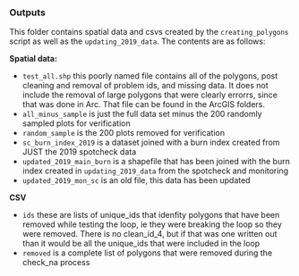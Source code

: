 ### Outputs

This folder contains spatial data and csvs created by the `creating_polygons` script as well as the `updating_2019_data`. The contents are as follows:

**Spatial data:**

- `test_all.shp` this poorly named file contains all of the polygons, post cleaning and removal of problem ids, and missing data. It does not include the removal of large polygons that were clearly errorrs, since that was done in Arc. That file can be found in the ArcGIS folders. 
- `all_minus_sample` is just the full data set minus the 200 randomly sampled plots for verification
- `random_sample` is the 200 plots removed for verification
- `sc_burn_index_2019` is a dataset joined with a burn index created from JUST the 2019 spotcheck data
- `updated_2019_main_burn` is a shapefile that has been joined with the burn index created in `updating_2019_data` from the spotcheck and monitoring 
- `updated_2019_mon_sc` is an old file, this data has been updated


**CSV**

- `ids` these are lists of unique_ids that idenfity polygons that have been removed while testing the loop, ie they were breaking the loop so they were removed. There is no clean_id_4, but if that was one written out than it would be all the unique_ids that were included in the loop
- `removed` is a complete list of polygons that were removed during the check_na process

